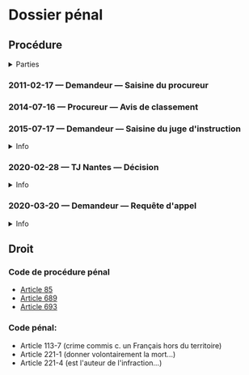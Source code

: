 # Dossier pénal

## Procédure
<details>
  <summary>Parties</summary>
  
* Demandeur: Françoise Nicolas
* Défendeur: Armelle APLOGAN épouse ADECHY
</details>

### 2011-02-17 — Demandeur — Saisine du procureur
### 2014-07-16 — Procureur — Avis de classement
### 2015-07-17 — Demandeur — Saisine du juge d'instruction
<details>
  <summary>Info</summary>
  
* Conseil: Me Bleykasten
* No. 130255
* [piece](../pieces/identifiant/90f57e28/90f57e28.pdf)
</details>

### 2020-02-28 — TJ Nantes — Décision
<details>
  <summary>Info</summary>
  
* Effet: non-lieu
* [piece](../pieces/identifiant/27676369/27676369.pdf)
</details>

### 2020-03-20 — Demandeur — Requête d'appel
<details>
  <summary>Info</summary>
  
* [piece](../pieces/identifiant/5ab77408/5ab77408.pdf)
</details>

## Droit
### Code de procédure pénal
* [Article 85](https://www.legifrance.gouv.fr/codes/article_lc/LEGIARTI000038312069/)
* [Article 689](https://www.legifrance.gouv.fr/codes/section_lc/LEGITEXT000006071154/LEGISCTA000006151920/#LEGISCTA000006151920)
* [Article 693](https://www.legifrance.gouv.fr/codes/article_lc/LEGIARTI000039279364)
### Code pénal:
* Article 113-7 (crime commis c. un Français hors du territoire)
* Article 221-1 (donner volontairement la mort...)
* Article 221-4 (est l'auteur de l'infraction...)
